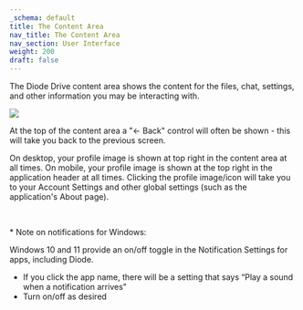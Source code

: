 ```yaml
---
_schema: default
title: The Content Area
nav_title: The Content Area
nav_section: User Interface
weight: 200
draft: false
---
```

The Diode Drive content area shows the content for the files, chat, settings, and other information you may be interacting with.

![](/uploads/image-9.png)

At the top of the content area a "&lt;- Back" control will often be shown - this will take you back to the previous screen.

On desktop, your profile image is shown at top right in the content area at all times. On mobile, your profile image is shown at the top right in the application header at all times. Clicking the profile image/icon will take you to your Account Settings and other global settings (such as the application's About page).

&nbsp;

\* Note on notifications for Windows:

Windows 10 and 11 provide an on/off toggle in the Notification Settings for apps, including Diode.

* If you click the app name, there will be a setting that says “Play a sound when a notification arrives"
* Turn on/off as desired